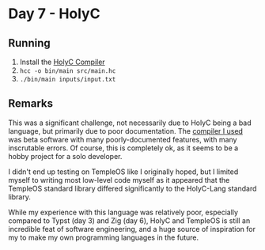 # Day 7 - HolyC

## Running

1. Install the [HolyC Compiler](https://holyc-lang.com/install)
2. `hcc -o bin/main src/main.hc`
3. `./bin/main inputs/input.txt`

## Remarks

This was a significant challenge, not necessarily due to HolyC being a bad
language, but primarily due to poor documentation. The
[compiler I used](https://github.com/Jamesbarford/holyc-lang) was beta software
with many poorly-documented features, with many inscrutable errors. Of course,
this is completely ok, as it seems to be a hobby project for a solo developer.

I didn't end up testing on TempleOS like I originally hoped, but I limited
myself to writing most low-level code myself as it appeared that the TempleOS
standard library differed significantly to the HolyC-Lang standard library.

While my experience with this language was relatively poor, especially compared
to Typst (day 3) and Zig (day 6), HolyC and TempleOS is still an incredible
feat of software engineering, and a huge source of inspiration for my to make
my own programming languages in the future.
